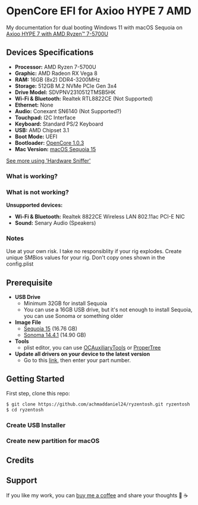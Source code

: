 # OpenCore EFI for Axioo HYPE 7 AMD

My documentation for dual booting Windows 11 with macOS Sequoia on [Axioo HYPE 7 with AMD Ryzen™ 7-5700U](https://www.axiooworld.com/hype7-amd)

## Devices Specifications

- **Processor:** AMD Ryzen 7-5700U
- **Graphic:** AMD Radeon RX Vega 8
- **RAM:** 16GB (8x2) DDR4-3200MHz
- **Storage:** 512GB M.2 NVMe PCIe Gen 3x4
- **Drive Model:** SDVPNV2310512TMSB5HK
- **Wi-Fi & Bluetooth:** Realtek RTL8822CE (Not Supported)
- **Ethernet:** None
- **Audio:** Conexant SN6140 (Not Supported?)
- **Touchpad:** I2C Interface
- **Keyboard:** Standard PS/2 Keyboard
- **USB:** AMD Chipset 3.1
- **Boot Mode:** UEFI
- **Bootloader:** [OpenCore 1.0.3](https://github.com/acidanthera/OpenCorePkg)
- **Mac Version:** [macOS Sequoia 15](https://dortania.github.io/OpenCore-Legacy-Patcher/SEQUOIA-DROP.html)

[See more using 'Hardware Sniffer'](SPECS.md)

### What is working?

### What is not working?

**Unsupported devices:**

- **Wi-Fi & Bluetooth:** Realtek 8822CE Wireless LAN 802.11ac PCI-E NIC
- **Sound:** Senary Audio (Speakers)

### Notes

Use at your own risk. I take no responsiblity if your rig explodes. Create unique SMBios values for your rig. Don't copy ones shown in the config.plist

## Prerequisite

- **USB Drive**
  - Minimum 32GB for install Sequoia
  - You can use a 16GB USB drive, but it's not enough to install Sequoia, you can use Sonoma or something older
- **Image File**
  - [Sequoia 15](https://etechbox.com/download/macos-sequoia-installer/) (16.76 GB)
  - [Sonoma 14.4.1](https://etechbox.com/download/macos-sonoma-hackintosh/) (14.90 GB)
- **Tools**
  - plist editor, you can use [OCAuxiliaryTools](https://github.com/ic005k/OCAuxiliaryTools) or [ProperTree](https://github.com/corpnewt/ProperTree)
- **Update all drivers on your device to the latest version**
  - Go to this [link](https://www.axiooworld.com/driver), then enter your part number.

## Getting Started

First step, clone this repo:

```bash
$ git clone https://github.com/achmaddaniel24/ryzentosh.git ryzentosh
$ cd ryzentosh
```

### Create USB Installer

### Create new partition for macOS

## Credits

## Support

If you like my work, you can [buy me a coffee](https://www.buymeacoffee.com/kudanil) and share your thoughts 🎉 ☕
